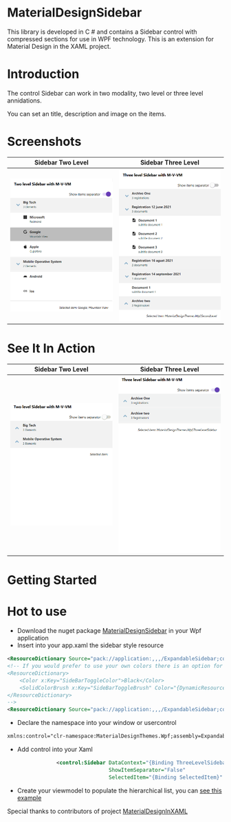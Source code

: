 # MaterialDesignSidebar
This library is developed in C # and contains a Sidebar control with compressed sections for use in WPF technology. This is an extension for Material Design in the XAML project.

# Introduction
The control Sidebar can work in two modality, two level or three level annidations.

You can set an title, description and image on the items.


# Screenshots

Sidebar Two Level            |  Sidebar Three Level
:-------------------------:|:-------------------------:
![Sidebar Two Level](/Documentation/ExampleSidebarTwoLevel.png) | ![Sidebar Three Level](/Documentation/ExampleSidebarThreeLevel.png)

# See It In Action
Sidebar Two Level            |  Sidebar Three Level
:-------------------------:|:-------------------------:
![Sidebar Two Level](/Documentation/SidebarTwoLevel.gif) | ![Sidebar Three Level](/Documentation/SidebarThreeLevel.gif)

#  Getting Started

# Hot to use
- Download the nuget package [MaterialDesignSidebar](https://www.nuget.org/packages/MaterialDesignSidebar) in your Wpf application
- Insert into your app.xaml the sidebar style resource
```xml
<ResourceDictionary Source="pack://application:,,,/ExpandableSidebar;component/Themes/SideBarDefaultColor.xaml" />
<!-- If you would prefer to use your own colors there is an option for that as well
<ResourceDictionary>
    <Color x:Key="SideBarToggleColor">Black</Color>
    <SolidColorBrush x:Key="SideBarToggleBrush" Color="{DynamicResource SideBarToggleColor}"></SolidColorBrush>
</ResourceDictionary>
-->
<ResourceDictionary Source="pack://application:,,,/ExpandableSidebar;component/Themes/SideBar.xaml" />
```
- Declare the namespace into your window or usercontrol
```xml
xmlns:control="clr-namespace:MaterialDesignThemes.Wpf;assembly=ExpandableSidebar"
```
- Add control into your Xaml
```xml
                <control:Sidebar DataContext="{Binding ThreeLevelSidebar}" ItemsSource="{Binding Items}"
                                 ShowItemSeparator="False"
                                 SelectedItem="{Binding SelectedItem}" />
```
- Create your viewmodel to populate the hierarchical list, you can [see this example](/ExpandableSidebarDemo/TwoLevelSidebarViewModel.cs)





Special thanks to contributors of project [MaterialDesignInXAML](https://github.com/MaterialDesignInXAML/MaterialDesignInXamlToolkit)
